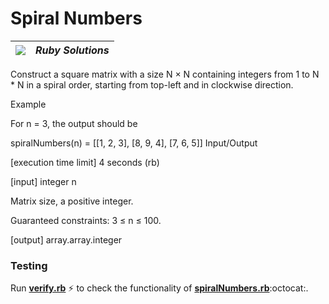 # Spiral Numbers
| ![](https://app.codesignal.com/user-icons/languages/rb.svg) | ***Ruby Solutions*** |
|---|---|

Construct a square matrix with a size N × N containing integers from 1 to N * N in a spiral order, starting from top-left and in clockwise direction.

Example

For n = 3, the output should be

spiralNumbers(n) = [[1, 2, 3],
[8, 9, 4],
[7, 6, 5]]
Input/Output

[execution time limit] 4 seconds (rb)

[input] integer n

Matrix size, a positive integer.

Guaranteed constraints:
3 ≤ n ≤ 100.

[output] array.array.integer


### Testing

Run [**verify.rb**](./verify.rb) :zap: to check the functionality of [**spiralNumbers.rb**](./spiralNumbers.rb):octocat:.
